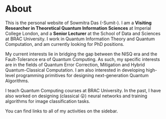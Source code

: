 # About

This is the personal website of Sowmitra Das (-Sumit-). I am a **Visiting Researcher in Theoretical Quantum Information Sciences** at Imperial College London, and a **Senior Lecturer** at the School of Data and Sciences at BRAC University. I work in Quantum Information Theory and Quantum Computation, and am currently looking for PhD positions. 

My current interests lie in bridging the gap between the NISQ era and the Fault-Tolerance era of Quantum Computing. As such, my specific interests are in the fields of Quantum Error Correction, Mitigation and Hybrid Quantum-Classical Computation. I am also interested in developing high-level programming primitives for designing next-generation Quantum Algorithms. 

I teach Quantum Computing courses at BRAC University. In the past, I have also worked on designing (classical :stuck_out_tongue:) neural networks and training algorithms for image classification tasks. 

You can find links to all of my activities on the sidebar. 
